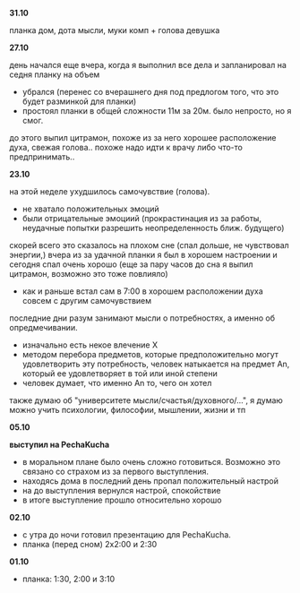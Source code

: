 **31.10**

планка
дом, дота
мысли, муки
комп + голова
девушка

**27.10**

день начался еще вчера, когда я выполнил все дела и запланировал на седня планку на объем
- убрался (перенес со вчерашнего дня под предлогом того, что это будет разминкой для планки)
- простоял планки в общей сложности 11м за 20м. было непросто, но я смог.

до этого выпил цитрамон, похоже из за него хорошее расположение духа, свежая голова.. похоже надо идти к врачу либо что-то предпринимать..

**23.10**

на этой неделе ухудшилось самочувствие (голова).
- не хватало положительных эмоций
- были отрицательные эмоциий (прокрастинация из за работы, неудачные попытки разрешить неопределенность ближ. будущего)

скорей всего это сказалось на плохом сне (спал дольше, не чувствовал энергии,)
вчера из за удачной планки я был в хорошем настроении и сегодня спал очень хорошо (еще за пару часов до сна я выпил цитрамон, возможно это тоже повлияло)
- как и раньше встал сам в 7:00 в хорошем расположении духа совсем с другим самочувствием

последние дни разум занимают мысли о потребностях, а именно об опредмечивании. 
- изначально есть некое влечение Х
- методом перебора предметов, которые предположительно могут удовлетворить эту потребность, человек натыкается на предмет Аn, который ее удовлетворяет в той или иной степени
- человек думает, что именно An то, чего он хотел

также думаю об "университете мысли/счастья/духовного/...", я думаю можно учить психологии, философии, мышлении, жизни и тп

**05.10**
 
**выступил на PechaKucha**
- в моральном плане было очень сложно готовиться. Возможно это связано со страхом из за первого выступления.
- находясь дома в последний день пропал положительный настрой
- на до выступления вернулся настрой, спокойствие
- в итоге выступление прошло относительно хорошо

**02.10**

- с утра до ночи готовил презентацию для PechaKucha.
- планка (перед сном) 2х2:00 и 2:30

**01.10**

- планка: 1:30, 2:00 и 3:10



